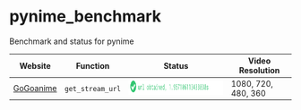 # pynime_benchmark
Benchmark and status for pynime

| Website                            | Function         | Status									| Video Resolution		|
| ---------------------------------- | ---------------- | :--------------------------------------:	| ---------------------	|
| [GoGoanime](https://gogoanime.gr/) | `get_stream_url` | <img height="25" src="bench_result.png">	| 1080, 720, 480, 360	|